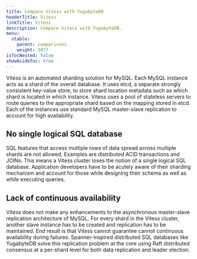 ```yaml
---
title: Compare Vitess with YugabyteDB
headerTitle: Vitess
linkTitle: Vitess
description: Compare Vitess with YugabyteDB.
menu:
  stable:
    parent: comparisons
    weight: 1077
isTocNested: false
showAsideToc: true
---
```


Vitess is an automated sharding solution for MySQL. Each MySQL instance acts as a shard of the overall database. It uses etcd, a separate strongly consistent key-value store, to store shard location metadata such as which shard is located in which instance. Vitess uses a pool of stateless servers to route queries to the appropriate shard based on the mapping stored in etcd. Each of the instances use standard MySQL master-slave replication to account for high availability.

## No single logical SQL database

SQL features that access multiple rows of data spread across multiple shards are not allowed. Examples are distributed ACID transactions and JOINs. This means a Vitess cluster loses the notion of a single logical SQL database. Application developers have to be acutely aware of their sharding mechanism and account for those while designing their schema as well as while executing queries.

## Lack of continuous availability

Vitess does not make any enhancements to the asynchronous master-slave replication architecture of MySQL. For every shard in the Vitess cluster, another slave instance has to be created and replication has to be maintained. End result is that Vitess cannot guarantee cannot continuous availability during failures. Spanner-inspired distributed SQL databases like YugabyteDB solve this replication problem at the core using Raft distributed consensus at a per-shard level for both data replication and leader election.

